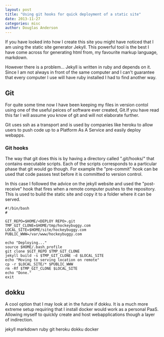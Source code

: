 ```yaml
---
layout: post
title: "Using git hooks for quick deployment of a static site"
date: 2013-11-27
categories: misc
author: Douglas Anderson
---
```


If you have looked into how I create this site you might have noticed that I am
using the static site generator Jekyll. This powerful tool is the best I have
come across for generating html from, my favourite markup language, markdown. 

However there is a problem... Jekyll is written in ruby and depends on it.
Since I am not always in front of the same computer and I can't guarantee that
every computer I use will have ruby installed I had to find another way.

## Git

For quite some time now I have been keeping my files in version contol using
one of the useful peices of software ever created, Git.If you have read this
far I will assume you know of git and will not elaborate further.

Git uses ssh as a transport and is used by companies like heroku to allow users
to push code up to a Platform As A Service and easily deploy webapps.

### Git hooks

The way that git does this is by having a directory called ".git/hooks/" that
contains executable scripts. Each of the scripts corresponds to a particular
phase that git would go though. For example the "pre-commit" hook can be used
that code passes test before it is committed to version control.

In this case I followed the advice on the jekyll website and used the
"post-receive" hook that fires when a remote computer pushes to the repository.
This is used to build the static site and copy it to a folder where it can be
served.


    #!/bin/bash
    #

    GIT_REPO=$HOME/<DEPLOY REPO>.git
    TMP_GIT_CLONE=$HOME/tmp/hockeybuggy.com
    LOCAL_SITE=$HOME/site/hockeybuggy.com
    PUBLIC_WWW=/var/www/hockeybuggy.com

    echo "Deploying..."
    source $HOME/.bash_profile
    git clone $GIT_REPO $TMP_GIT_CLONE
    jekyll build -s $TMP_GIT_CLONE -d $LOCAL_SITE
    echo "Moving to serving location on remote"
    cp -r $LOCAL_SITE/* $PUBLIC_WWW
    rm -Rf $TMP_GIT_CLONE $LOCAL_SITE
    echo "Done."
    exit

## dokku

A cool option that I may look at in the future if dokku. It is a much more
extreme setup requiring that I install docker would work as a personal PaaS.
Allowing myself to quickly create and host webapplications though a layer of
indirection.


jekyll
markdown
ruby
git
heroku
dokku
docker
